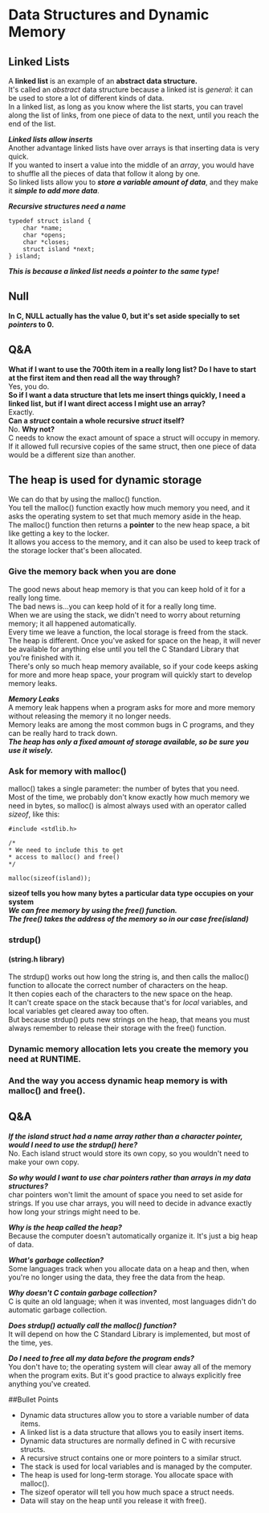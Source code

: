 # Data Structures and Dynamic Memory

## Linked Lists
A **linked list** is an example of an **abstract data structure.**  
It's called an *abstract* data structure because a linked ist is *general*: it can be used to store a lot of different kinds of data.  
In a linked list, as long as you know where the list starts, you can travel along the list of links, from one piece of data
to the next, until you reach the end of the list.  

***Linked lists allow inserts***  
Another advantage linked lists have over arrays is that inserting data is very quick.  
If you wanted to insert a value into the middle of an *array*, you would have to shuffle all the pieces of data that follow
it along by one.  
So linked lists allow you to ***store a variable amount of data***, and they make it ***simple to add more data***.  

***Recursive structures need a name***
```
typedef struct island {
    char *name;
    char *opens;
    char *closes;
    struct island *next;
} island;
```
***This is because a linked list needs a pointer to the same type!***

## Null
**In C, NULL actually has the value 0, but it's set aside specially to set *pointers* to 0.**  

## Q&A
**What if I want to use the 700th item in a really long list? Do I have to start at the first item and then read all the way through?**  
Yes, you do.  
**So if I want a data structure that lets me insert things quickly, I need a linked list, but if I want direct access I might use an array?**  
Exactly.  
**Can a *struct* contain a whole recursive *struct* itself?**  
No.
**Why not?**  
C needs to know the exact amount of space a struct will occupy in memory.  
If it allowed full recursive copies of the same struct, then one piece of data would be a different size than another.  

## The heap is used for dynamic storage
We can do that by using the malloc() function.  
You tell the malloc() function exactly how much memory you need, and it asks the operating system to set that much memory aside in the heap.  
The malloc() function then returns a **pointer** to the new heap space, a bit like getting a key to the locker.  
It allows you access to the memory, and it can also be used to keep track of the storage locker that's been allocated.  

### Give the memory back when you are done
The good news about heap memory is that you can keep hold of it for a really long time.  
The bad news is...you can keep hold of it for a really long time.  
When we are using the stack, we didn't need to worry about returning memory; it all happened automatically.  
Every time we leave a function, the local storage is freed from the stack.  
The heap is different. Once you've asked for space on the heap, it will never be available
for anything else until you tell the C Standard Library that you're finished with it.  
There's only so much heap memory available, so if your code keeps asking for more and more heap space, your program will quickly
start to develop memory leaks.

***Memory Leaks***  
A memory leak happens when a program asks for more and more memory without releasing the memory it no longer needs.  
Memory leaks are among the most common bugs in C programs, and they can be really hard to track down.  
***The heap has only a fixed amount of storage available, so be sure you use it wisely.***  

### Ask for memory with malloc()
malloc() takes a single parameter: the number of bytes that you need.  
Most of the time, we probably don't know exactly how much memory we need in bytes, so malloc() is almost always used with 
an operator called *sizeof*, like this:

```
#include <stdlib.h>
 
/*
* We need to include this to get 
* access to malloc() and free()
*/

malloc(sizeof(island));
```
**sizeof tells you how many bytes a particular data type occupies on your system**  
***We can free memory by using the free() function.  
The free() takes the address of the memory so in our case free(island)***

### strdup()
#### (string.h library)  
The strdup() works out how long the string is, and then calls the malloc() function to allocate the correct number of characters on the heap.  
It then copies each of the characters to the new space on the heap.  
It can't create space on the stack because that's for *local* variables, and local variables get cleared away too often.  
But because strdup() puts new strings on the heap, that means you must always remember to release their storage with the free() function.  

### Dynamic memory allocation lets you create the memory you need at RUNTIME.
### And the way you access dynamic heap memory is with malloc() and free().
## Q&A
***If the island struct had a name array rather than a character pointer, would I need to use the strdup() here?***  
No. Each island struct would store its own copy, so you wouldn't need to make your own copy.

***So why would I want to use *char* pointers rather than arrays in my data structures?***  
char pointers won't limit the amount of space you need to set aside for strings. If you use char arrays, you will need to decide in advance exactly how long your strings might need to be.

***Why is the heap called the heap?***  
Because the computer doesn't automatically organize it. It's just a big heap of data.

***What's garbage collection?***  
Some languages track when you allocate data on a heap and then, when you're no longer using the data, they free the data from the heap.  

***Why doesn't C contain garbage collection?***  
C is quite an old language; when it was invented, most languages didn't do automatic garbage collection.  

***Does *strdup()* actually call the *malloc()* function?***  
It will depend on how the C Standard Library is implemented, but most of the time, yes.  

***Do I need to free all my data before the program ends?***  
You don't have to; the operating system will clear away all of the memory when the program exits.
But it's good practice to always explicitly free anything you've created.

##Bullet Points

 - Dynamic data structures allow you to store a variable number of data items.
 - A linked list is a data structure that allows you to easily insert items.
 - Dynamic data structures are normally defined in C with recursive structs.
 - A recursive struct contains one or more pointers to a similar struct.
 - The stack is used for local variables and is managed by the computer.
 - The heap is used for long-term storage. You allocate space with malloc().
 - The sizeof operator will tell you how much space a struct needs.
 - Data will stay on the heap until you release it with free().
